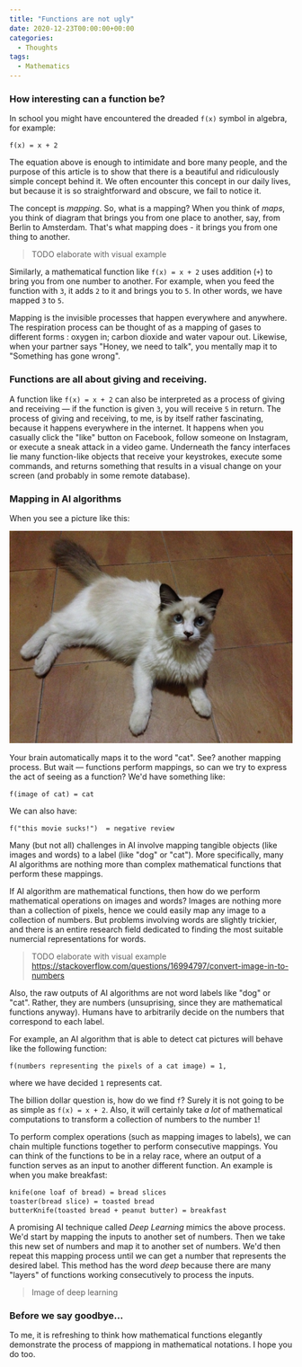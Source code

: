 ```yaml
---
title: "Functions are not ugly"
date: 2020-12-23T00:00:00+00:00
categories:
  - Thoughts
tags:
  - Mathematics
---
```


### How interesting can a function be?

In school you might have encountered the dreaded `f(x)` symbol in algebra, for example:

```
f(x) = x + 2
```

The equation above is enough to intimidate and bore many people, and the purpose of this article is to show that there is a beautiful and ridiculously simple concept behind it. We often encounter this concept in our daily lives, but because it is so straightforward and obscure, we fail to notice it. 

The concept is *mapping*. So, what is a mapping? When you think of _maps_, you think of diagram that brings you from one place to another, say, from Berlin to Amsterdam. That's what mapping does - it brings you from one thing to another. 

> TODO elaborate with visual example

Similarly, a mathematical function like `f(x) = x + 2` uses addition (`+`) to bring you from one number to another. For example, when you feed the function with `3`, it adds `2` to it and brings you to `5`. In other words, we have mapped `3` to `5`. 


 Mapping is the invisible processes that happen everywhere and anywhere. The respiration process can be thought of as a mapping of gases to different forms : oxygen in; carbon dioxide and water vapour out. Likewise, when your partner says "Honey, we need to talk", you mentally map it to "Something has gone wrong".

### Functions are all about giving and receiving.

A function like `f(x) = x + 2` can also be interpreted as a process of giving and receiving — if the function is given `3`, you will receive `5` in return. The process of giving and receiving, to me, is by itself rather fascinating, because it happens everywhere in the internet. It happens when you casually click the "like" button on Facebook, follow someone on Instagram, or execute a sneak attack in a video game. Underneath the fancy interfaces lie many function-like objects that receive your keystrokes, execute some commands, and returns something that results in a visual change on your screen (and probably in some remote database). 


### Mapping in AI algorithms

When you see a picture like this:

![Cat](./images/cat.JPG)


Your brain automatically maps it to the word "cat". See? another mapping process. But wait — functions perform mappings, so can we try to express the act of seeing as a function? We'd have something like:

```
f(image of cat) = cat 
```

We can also have:

```
f("this movie sucks!")  = negative review 
```

Many (but not all) challenges in AI involve mapping tangible objects (like images and words) to a label (like "dog" or "cat"). More specifically, many AI algorithms are nothing more than complex mathematical functions that perform these mappings. 

If AI algorithm are mathematical functions, then how do we perform mathematical operations on images and words? Images are nothing more than a collection of pixels, hence we could easily map any image to a collection of numbers. But problems involving words are slightly trickier, and there is an entire research field dedicated to finding the most suitable numercial representations for words. 

> TODO elaborate with visual example
> https://stackoverflow.com/questions/16994797/convert-image-in-to-numbers

Also, the raw outputs of AI algorithms are not word labels like "dog" or "cat". Rather, they are numbers (unsuprising, since they are mathematical functions anyway). Humans have to arbitrarily decide on the numbers that correspond to each label. 


For example, an AI algorithm that is able to detect cat pictures will behave like the following function:

```
f(numbers representing the pixels of a cat image) = 1,
```
where we have decided `1` represents cat. 

The billion dollar question is, how do we find `f`? Surely it is not going to be as simple as `f(x) = x + 2`. Also, it will certainly take _a lot_ of mathematical computations to transform a collection of numbers to the number `1`! 

To perform complex operations (such as mapping images to labels), we can chain multiple functions together to perform consecutive mappings. You can think of the functions to be in a relay race, where an output of a function serves as an input to another different function. An example is when you make breakfast:

```
knife(one loaf of bread) = bread slices
toaster(bread slice) = toasted bread
butterKnife(toasted bread + peanut butter) = breakfast
```


A promising AI technique called _Deep Learning_ mimics the above process. We'd start by mapping the inputs to another set of numbers. Then we take this new set of numbers and map it to another set of numbers. We'd then repeat this mapping process until we can get a number that represents the desired label. This method has the word _deep_ because there are many "layers" of functions working consecutively to process the inputs.

> Image of deep learning 





### Before we say goodbye...

To me, it is refreshing to think how mathematical functions elegantly demonstrate the process of mappiong in mathematical notations. I hope you do too.